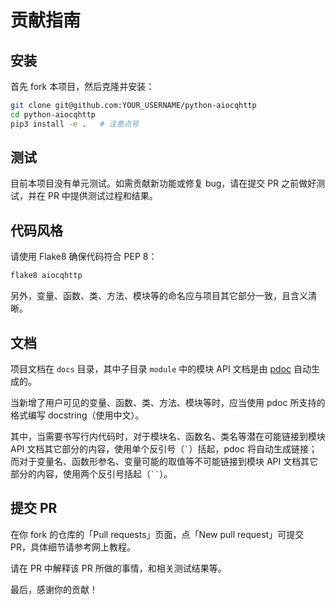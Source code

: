 # 贡献指南

## 安装

首先 fork 本项目，然后克隆并安装：

```bash
git clone git@github.com:YOUR_USERNAME/python-aiocqhttp
cd python-aiocqhttp
pip3 install -e .   # 注意点号
```

## 测试

目前本项目没有单元测试。如需贡献新功能或修复 bug，请在提交 PR 之前做好测试，并在 PR 中提供测试过程和结果。

## 代码风格

请使用 Flake8 确保代码符合 PEP 8：

```bash
flake8 aiocqhttp
```

另外，变量、函数、类、方法、模块等的命名应与项目其它部分一致，且含义清晰。

## 文档

项目文档在 `docs` 目录，其中子目录 `module` 中的模块 API 文档是由 [pdoc](https://github.com/pdoc3/pdoc) 自动生成的。

当新增了用户可见的变量、函数、类、方法、模块等时，应当使用 pdoc 所支持的格式编写 docstring（使用中文）。

其中，当需要书写行内代码时，对于模块名、函数名、类名等潜在可能链接到模块 API 文档其它部分的内容，使用单个反引号（<code>`</code>）括起，pdoc 将自动生成链接；而对于变量名、函数形参名、变量可能的取值等不可能链接到模块 API 文档其它部分的内容，使用两个反引号括起（<code>``</code>）。

## 提交 PR

在你 fork 的仓库的「Pull requests」页面，点「New pull request」可提交 PR，具体细节请参考网上教程。

请在 PR 中解释该 PR 所做的事情，和相关测试结果等。

最后，感谢你的贡献！
